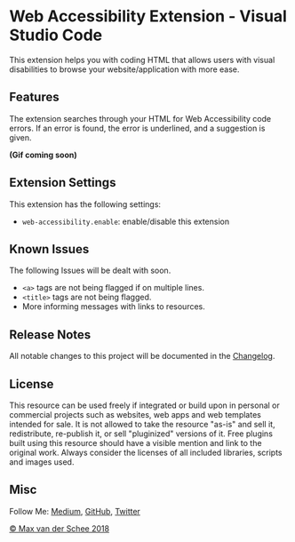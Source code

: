 # Web Accessibility Extension - Visual Studio Code
This extension helps you with coding HTML that allows users with visual disabilities to browse your website/application with more ease.

## Features
The extension searches through your HTML for Web Accessibility code errors.
If an error is found, the error is underlined, and a suggestion is given.

**(Gif coming soon)**

## Extension Settings
This extension has the following settings:
* `web-accessibility.enable`: enable/disable this extension

## Known Issues
The following Issues will be dealt with soon.
* `<a>` tags are not being flagged if on multiple lines.
* `<title>` tags are not being flagged.
* More informing messages with links to resources.

## Release Notes
All notable changes to this project will be documented in the [Changelog](./CHANGELOG.md).

## License
This resource can be used freely if integrated or build upon in personal or commercial projects such as websites, web apps and web templates intended for sale. It is not allowed to take the resource "as-is" and sell it, redistribute, re-publish it, or sell "pluginized" versions of it. Free plugins built using this resource should have a visible mention and link to the original work. Always consider the licenses of all included libraries, scripts and images used.

## Misc

Follow Me: [Medium](https://medium.com/@maxvanderschee), [GitHub](https://github.com/mvdschee), [Twitter](https://twitter.com/maxvanderschee)

[© Max van der Schee 2018](https://maxvanderschee.nl)